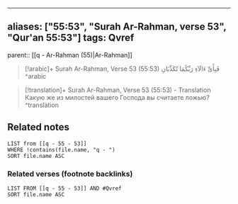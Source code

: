 
---
aliases: ["55:53", "Surah Ar-Rahman, verse 53", "Qur'an 55:53"]
tags: Qvref
---

parent:: [[q - Ar-Rahman (55)|Ar-Rahman]]

> [!arabic]+ Surah Ar-Rahman, Verse 53 (55:53)
> <span class="quran-arabic">فَبِأَىِّ ءَالَآءِ رَبِّكُمَا تُكَذِّبَانِ</span>
^arabic

> [!translation]+ Surah Ar-Rahman, Verse 53 (55:53) - Translation
> Какую же из милостей вашего Господа вы считаете ложью?
^translation



## Related notes
```dataview
LIST from [[q - 55 - 53]]
WHERE !contains(file.name, "q - ")
SORT file.name ASC
```

### Related verses (footnote backlinks)
```dataview
LIST FROM [[q - 55 - 53]] AND #Qvref
SORT file.name ASC
```

